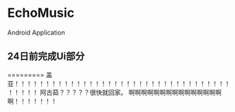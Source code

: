 # EchoMusic
Android Application

## 24日前完成Ui部分
=========
盖亚！！！！！！！！！！！！！！！！！！！！！！！！！！！！！！！！！！！！！！！！
阿古茹？？？？？很快就回家。
啊啊啊啊啊啊啊啊啊啊啊啊啊啊啊啊！！！！！！！


